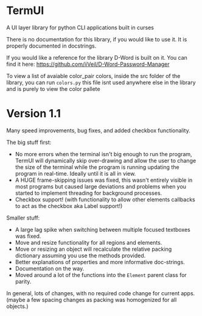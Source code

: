 # TermUI

A UI layer library for python CLI applications built in curses

There is no documentation for this library, if you would like to use it. It is properly documented in docstrings.

If you would like a reference for the library D-Word is built on it. You can find it here: https://github.com/iiVeil/D-Word-Password-Manager

To view a list of avaiable color_pair colors, inside the src folder of the library, you can run `colors.py` this file isnt used anywhere else in the library and is purely to view the color pallete


# Version 1.1

Many speed improvements, bug fixes, and added checkbox functionality.

The big stuff first:
- No more errors when the terminal isn't big enough to run the program, TermUI will dynamically skip over-drawing and allow the user to change the size of the terminal while the program is running updating the program in real-time. Ideally until it is all in view.
- A HUGE frame-skipping issues was fixed, this wasn't entirely visible in most programs but caused large deviations and problems when you started to implement threading for background processes.
- Checkbox support! (with functionality to allow other elements callbacks to act as the checkbox aka Label support!)

Smaller stuff:
- A large lag spike when switching between multiple focused textboxes was fixed.
- Move and resize functionality for all regions and elements.
- Move or resizing an object will recalculate the relative packing dictionary assuming you use the methods provided.
- Better explanations of properties and more informative doc-strings.
- Documentation on the way.
- Moved around a lot of the functions into the `Element` parent class for parity.


In general, lots of changes, with no required code change for current apps. (maybe a few spacing changes as packing was homogenized for all objects.)
